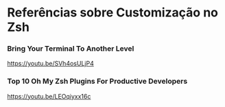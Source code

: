 # Referências sobre Customização no Zsh

### Bring Your Terminal To Another Level

https://youtu.be/SVh4osULjP4

### Top 10 Oh My Zsh Plugins For Productive Developers

https://youtu.be/LEOqiyxx16c
